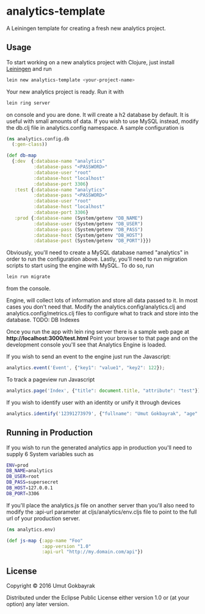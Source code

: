 # analytics-template

A Leiningen template for creating a fresh new analytics project.

## Usage

To start working on a new analytics project with Clojure, just install [Leiningen](http://leiningen.org) and run


```bash
lein new analytics-template <your-project-name>
```

Your new analytics project is ready. Run it with 

```bash
lein ring server
```

on console and you are done. It will create a h2 database by default. It is useful with small amounts of data. If you wish to use MySQL instead, modify the db.clj file in analytics.config namespace. A sample configuration is

```clojure
(ns analytics.config.db
  (:gen-class))

(def db-map
  {:dev  {:database-name "analytics"
          :database-pass "<PASSWORD>"
          :database-user "root"
          :database-host "localhost"
          :database-port 3306}
   :test {:database-name "analytics"
          :database-pass "<PASSWORD>"
          :database-user "root"
          :database-host "localhost"
          :database-port 3306}
   :prod {:database-name (System/getenv "DB_NAME")
          :database-user (System/getenv "DB_USER")
          :database-pass (System/getenv "DB_PASS")
          :database-host (System/getenv "DB_HOST")
          :database-post (System/getenv "DB_PORT")}})
```

Obviously, you'll need to create a MySQL database named "analytics" in order to run the configuration above. Lastly, you'll need to run migration scripts to start using the engine with MySQL. To do so, run

```bash
lein run migrate
```

from the console. 

Engine, will collect lots of information and store all data passed to it. In most cases you don't need that. Modify the analytics.config/analytics.clj and analytics.config/metrics.clj files to configure what to track and store into the database. 
TODO: DB Indexes

Once you run the app with lein ring server there is a sample web page at **http://localhost:3000/test.html** Point your browser to that page and on the development console you'll see that Analytics Engine is loaded. 

If you wish to send an event to the engine just run the Javascript:

```javascript
analytics.event('Event', {"key1": "value1", "key2": 122});
```

To track a pageview run Javascript

```javascript
analytics.page('Index', {"title": document.title, "attribute": "test"});
```

If you wish to identify user with an identity or unify it through devices

```javascript
analytics.identify('12391273979', {"fullname": "Umut Gokbayrak", "age": 39, "visit-count": 12, "email": "hebelek@pismail.com"})
```
## Running in Production

If you wish to run the generated analytics app in production you'll need to supply 6 System variables such as

```bash
ENV=prod
DB_NAME=analytics
DB_USER=root
DB_PASS=supersecret
DB_HOST=127.0.0.1
DB_PORT=3306
```

If you'll place the analytics.js file on another server than you'll also need to modify the :api-url parameter at cljs/analytics/env.cljs file to point to the full url of your production server.

```clojure
(ns analytics.env)

(def js-map {:app-name "Foo"
             :app-version "1.0"
             :api-url "http://my.domain.com/api"})

```

## License

Copyright © 2016 Umut Gokbayrak

Distributed under the Eclipse Public License either version 1.0 or (at
your option) any later version.
